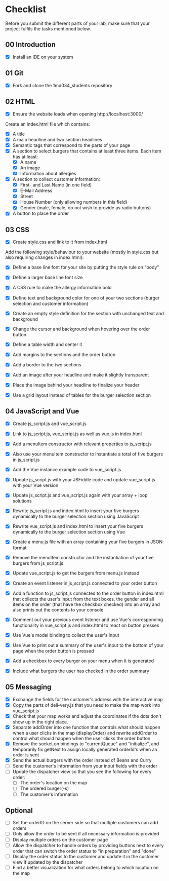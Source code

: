 # Checklist

Before you submit the different parts of your lab, make sure that your project fulfils the tasks mentioned below.

## 00 Introduction

- [X] Install an IDE on your system

## 01 Git

- [X] Fork and clone the 1md034_students repository


## 02 HTML

- [X] Ensure the website loads when opening http://localhost:3000/

Create an index.html file which contains:
- [X] A title
- [X] A main headline and two section headlines
- [X] Semantic tags that correspond to the parts of your page
- [X] A section to select burgers that contains at least three items. Each item has at least:
	- [x] A name
	- [x] An image
	- [x] Information about allergies 
- [X] A section to collect customer information:
	- [X] First- and Last Name (in one field)
	- [X] E-Mail Address
	- [X] Street
	- [X] House Number (only allowing numbers in this field)
	- [X] Gender (male, female, do not wish to provide as radio buttons)
- [X] A button to place the order

## 03 CSS

- [X] Create style.css and link to it from index.html

Add the following style/behaviour to your website (mostly in style.css but also requiring changes in index.html):
- [X] Define a base line font for your site by putting the style rule on "body"
- [X] Define a larger base line font size
- [X] A CSS rule to make the allergy information bold
- [X] Define text and background color for one of your two sections (burger selection and customer information)
- [X] Create an empty style definition for the section with unchanged text and background
- [X] Change the cursor and background when hovering over the order button
- [X] Define a table width and center it
- [X] Add margins to the sections and the order button
- [X] Add a border to the two sections
- [X] Add an image after your headline and make it slightly transparent
- [X] Place the image behind your headline to finalize your header
- [X] Use a grid layout instead of tables for the burger selection section


## 04 JavaScript and Vue

- [X] Create js_script.js and vue_script.js
- [X] Link to js_script.js, vue_script.js as well as vue.js in index.html
- [X] Add a menuItem constructor with relevant properties to js_script.js
- [X] Also use your menuItem constructor to instantiate a total of five burgers in js_script.js
- [X] Add the Vue instance example code to vue_script.js 
- [X] Update js_script.js with your JSFiddle code and update vue_script.js with your Vue version
- [X] Update js_script.js and vue_script.js again with your array + loop solutions
- [X] Rewrite js_script.js and index.html to insert your five burgers dynamically to the burger selection section using JavaScript
- [X] Rewrite vue_script.js and index.html to insert your five burgers dynamically to the burger selection section using Vue
- [X] Create a menu.js file with an array containing your five burgers in JSON format
- [X] Remove the menuItem constructor and the instantiation of your five burgers from js_script.js
- [X] Update vue_script.js to get the burgers from menu.js instead
- [X] Create an event listener in js_script.js connected to your order button
- [X] Add a function to js_script.js connected to the order button in index.html that collects the user's input from the text boxes, the gender and all items on the order (that have the checkbox checked) into an array and also prints out the contents to your console 
- [X] Comment out your previous event listener and use Vue's corresponding functionality in vue_script.js and index.html to react on button presses
- [X] Use Vue's model binding to collect the user's input
- [X] Use Vue to print out a summary of the user's input to the bottom of your page when the order button is pressed
- [X] Add a checkbox to every burger on your menu when it is generated
- [X] Include what burgers the user has checked in the order summary


## 05 Messaging

- [X] Exchange the fields for the customer's address with the interactive map
- [X] Copy the parts of deli-very.js that you need to make the map work into vue_script.js
- [X] Check that your map works and adjust the coordinates if the dots don't show up in the right place.
- [X] Separate addOrder into one function that controls what should happen when a user clicks in the map (displayOrder) and rewrite addOrder to control what should happen when the user clicks the order button
- [X] Remove the socket.on bindings to "currentQueue" and "initialize", and temporarily fix getNext to assign locally generated orderId's when an order is sent
- [X] Send the actual burgers with the order instead of Beans and Curry
- [ ] Send the customer's information from your input fields with the order
- [ ] Update the dispatcher view so that you see the following for every order:
    - [ ] The order's location on the map
    - [ ] The ordered burger(-s)
    - [ ] The customer's information
    
## Optional
- [ ] Set the orderID on the server side so that multiple customers can add orders
- [ ] Only allow the order to be sent if all necessary information is provided
- [ ] Display multiple orders on the customer page
- [ ] Allow the dispatcher to handle orders by providing buttons next to every order that can switch the order status to "in preparation" and "done"
- [ ] Display the order status to the customer and update it in the customer view if updated by the dispatcher
- [ ] Find a better visualization for what orders belong to which location on the map
